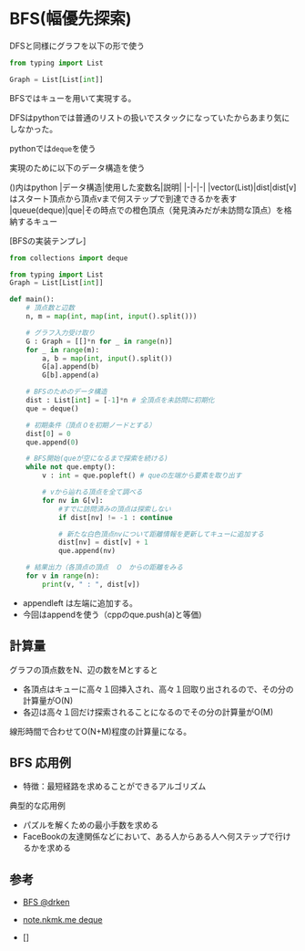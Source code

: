 # BFS(幅優先探索)

DFSと同様にグラフを以下の形で使う

```python
from typing import List

Graph = List[List[int]]
```

BFSではキューを用いて実現する。

DFSはpythonでは普通のリストの扱いでスタックになっていたからあまり気にしなかった。

pythonでは`deque`を使う

実現のために以下のデータ構造を使う

()内はpython
|データ構造|使用した変数名|説明|
|-|-|-|
|vector(List)|dist|dist[v]はスタート頂点から頂点vまで何ステップで到達できるかを表す
|queue(deque)|que|その時点での橙色頂点（発見済みだが未訪問な頂点）を格納するキュー

[BFSの実装テンプレ]

```python
from collections import deque

from typing import List
Graph = List[List[int]]

def main():
    # 頂点数と辺数
    n, m = map(int, map(int, input().split()))

    # グラフ入力受け取り
    G : Graph = [[]*n for _ in range(n)]
    for _ in range(m):
        a, b = map(int, input().split())
        G[a].append(b)
        G[b].append(a)

    # BFSのためのデータ構造
    dist : List[int] = [-1]*n # 全頂点を未訪問に初期化
    que = deque()

    # 初期条件（頂点０を初期ノードとする）
    dist[0] = 0
    que.append(0)

    # BFS開始(queが空になるまで探索を続ける)
    while not que.empty():
        v : int = que.popleft() # queの左端から要素を取り出す

        # vから辿れる頂点を全て調べる
        for nv in G[v]:
            #すでに訪問済みの頂点は探索しない
            if dist[nv] != -1 : continue

            # 新たな白色頂点nvについて距離情報を更新してキューに追加する
            dist[nv] = dist[v] + 1
            que.append(nv)

    # 結果出力（各頂点の頂点　０　からの距離をみる
    for v in range(n):
        print(v, " : ", dist[v])

```

- appendleft は左端に追加する。
- 今回はappendを使う（cppのque.push(a)と等価)

## 計算量

グラフの頂点数をN、辺の数をMとすると

- 各頂点はキューに高々１回挿入され、高々１回取り出されるので、その分の計算量がO(N)
- 各辺は高々１回だけ探索されることになるのでその分の計算量がO(M)

線形時間で合わせてO(N+M)程度の計算量になる。

## BFS 応用例

- 特徴：最短経路を求めることができるアルゴリズム

典型的な応用例
- パズルを解くための最小手数を求める
- FaceBookの友達関係などにおいて、ある人からある人へ何ステップで行けるかを求める


## 参考

- [BFS @drken](https://qiita.com/drken/items/996d80bcae64649a6580)

- [note.nkmk.me deque](https://note.nkmk.me/python-collections-deque/)

- []